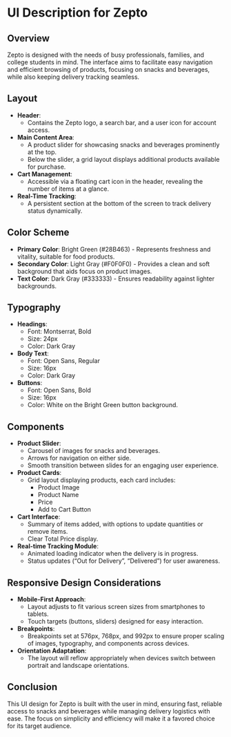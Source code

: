# UI Description for Zepto

## Overview
Zepto is designed with the needs of busy professionals, families, and college students in mind. The interface aims to facilitate easy navigation and efficient browsing of products, focusing on snacks and beverages, while also keeping delivery tracking seamless.  

## Layout  
- **Header**:  
  - Contains the Zepto logo, a search bar, and a user icon for account access.  
- **Main Content Area**:  
  - A product slider for showcasing snacks and beverages prominently at the top.  
  - Below the slider, a grid layout displays additional products available for purchase.  
- **Cart Management**:  
  - Accessible via a floating cart icon in the header, revealing the number of items at a glance.  
- **Real-Time Tracking**:  
  - A persistent section at the bottom of the screen to track delivery status dynamically.

## Color Scheme  
- **Primary Color**: Bright Green (#28B463) - Represents freshness and vitality, suitable for food products.  
- **Secondary Color**: Light Gray (#F0F0F0) - Provides a clean and soft background that aids focus on product images.  
- **Text Color**: Dark Gray (#333333) - Ensures readability against lighter backgrounds.
  
## Typography  
- **Headings**:  
  - Font: Montserrat, Bold  
  - Size: 24px  
  - Color: Dark Gray  
- **Body Text**:  
  - Font: Open Sans, Regular  
  - Size: 16px  
  - Color: Dark Gray  
- **Buttons**:  
  - Font: Open Sans, Bold  
  - Size: 16px  
  - Color: White on the Bright Green button background.  

## Components  
- **Product Slider**:  
  - Carousel of images for snacks and beverages.  
  - Arrows for navigation on either side.  
  - Smooth transition between slides for an engaging user experience.
- **Product Cards**:  
  - Grid layout displaying products, each card includes:  
    - Product Image  
    - Product Name  
    - Price  
    - Add to Cart Button  
- **Cart Interface**:  
  - Summary of items added, with options to update quantities or remove items.  
  - Clear Total Price display.
- **Real-time Tracking Module**:  
  - Animated loading indicator when the delivery is in progress.  
  - Status updates (“Out for Delivery”, “Delivered”) for user awareness.

## Responsive Design Considerations  
- **Mobile-First Approach**:  
  - Layout adjusts to fit various screen sizes from smartphones to tablets.  
  - Touch targets (buttons, sliders) designed for easy interaction.  
- **Breakpoints**:  
  - Breakpoints set at 576px, 768px, and 992px to ensure proper scaling of images, typography, and components across devices.  
- **Orientation Adaptation**:  
  - The layout will reflow appropriately when devices switch between portrait and landscape orientations.

## Conclusion  
This UI design for Zepto is built with the user in mind, ensuring fast, reliable access to snacks and beverages while managing delivery logistics with ease. The focus on simplicity and efficiency will make it a favored choice for its target audience.
